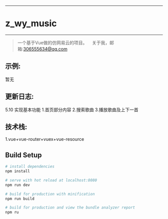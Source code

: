 ---
# z_wy_music
-------------

> 一个基于Vue做的仿网易云的项目。
    关于我，邮箱:306555634@qq.com

## 示例:  
暂无

## 更新日志:
5.10 实现基本功能
1.首页部分内容
2.搜索歌曲
3.播放歌曲及上下一首

## 技术栈:
1.vue+vue-router+vuex+vue-resource

## Build Setup

``` bash
# install dependencies
npm install

# serve with hot reload at localhost:8080
npm run dev

# build for production with minification
npm run build

# build for production and view the bundle analyzer report
npm ru
